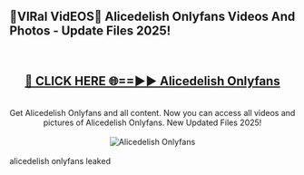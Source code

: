 <h2>🔴VIRal VidEOS🔴 Alicedelish Onlyfans Videos And Photos - Update Files 2025!</h2>
<br>
<div align="center">
<h2><a href="https://virallinks.top/odZfE0" rel="nofollow">🔴 CLICK HERE 🌐==►► Alicedelish Onlyfans</a></h2>
<br>
Get Alicedelish Onlyfans and all content. Now you can access all videos and pictures of Alicedelish Onlyfans. New Updated Files 2025!
<br>
<br>
<a href="https://virallinks.top/odZfE0" rel="nofollow" data-target="animated-image.originalLink"><img src="https://i.imgur.com/dJHk4Zq.gif)" alt="Alicedelish Onlyfans" style="max-width: 100%; display: inline-block;" data-target="animated-image.originalImage"></a>
</div>
<br>
alicedelish onlyfans leaked